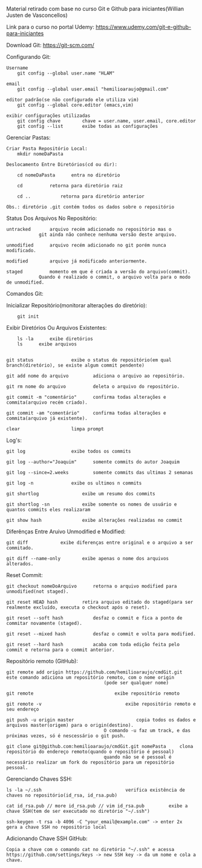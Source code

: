 Material retirado com base no curso Git e Github para iniciantes(Willian Justen de Vasconcellos)

Link para o curso no portal Udemy:
	https://www.udemy.com/git-e-github-para-iniciantes

	
	
Download Git:
	https://git-scm.com/
	
	
	
Configurando Git:
	
	Username
		git config --global user.name "HLAM"

	email
		git config --global user.email "hemilioaraujo@gmail.com"
	
	editor padrão(se não configurado ele utiliza vim)
		git config --global core.editor (emacs,vim)
	
	exibir configurações utilizadas
		git config chave		chave = user.name, user.email, core.editor	
		git config --list		exibe todas as configurações

		
		
Gerenciar Pastas:
		
	Criar Pasta Repositório Local:
		mkdir nomeDaPasta
	
	Deslocamento Entre Diretórios(cd ou dir):
		
		cd nomeDaPasta		entra no diretório
			
		cd			retorna para diretório raiz
		
		cd ..			retorna para diretório anterior
		
	Obs.: diretório .git contém todos os dados sobre o repositório

	
	
Status Dos Arquivos No Repositório:

	untracked		arquivo recém adicionado no repositório mas o 
				git ainda não conhece nenhuma versão deste arquivo.
	
	unmodified		arquivo recém adicionado no git porém nunca modificado.

	modified		arquivo já modificado anteriormente.
	
	staged			momento em que é criada a versão do arquivo(commit).
				Quando é realizado o commit, o arquivo volta para o modo de unmodified.

					

Comandos Git:

Inicializar Repositório(monitorar alterações do diretório):	
		
		git init
	
	
Exibir Diretórios Ou Arquivos Existentes:
		
		ls -la  	exibe diretórios
		ls 		exibe arquivos

	
	git status				exibe o status do repositório(em qual branch(diretório), se existe algum commit pendente)
	
	git add nome do arquivo			adiciona o arquivo ao repositório.
	
	git rm nome do arquivo			deleta o arquivo do repositório.
	
	git commit -m "comentário"		confirma todas alterações e commita(arquivo recém criado).
	
	git commit -am "comentário"		confirma todas alterações e commita(arquivo já existente).
	
	clear					limpa prompt

	
Log's:	
	
	git log					exibe todos os commits
	
	git log --author="Joaquim"		somente commits do autor Joaquim
	
	git log --since=2.weeks			somente commits das ultimas 2 semanas
	
	git log -n				exibe os ultimos n commits
	
	git shortlog				exibe um resumo dos commits
	
	git shortlog -sn			exibe somente os nomes de usuário e quantos commits eles realizaram
	
	git show hash				exibe alterações realizadas no commit

	
Diferênças Entre Aruivo Unmodified e Modified:
	
	git diff			exibe diferenças entre original e o arquivo a ser commitado.
	
	git diff --name-only		exibe apenas o nome dos arquivos alterados.

	
Reset Commit:
	
	git checkout nomeDoArquivo		retorna o arquivo modified para unmodified(not staged).
	
	git reset HEAD hash			retira arquivo editado do staged(para ser realmente excluído, executa o checkout após o reset).
	
	git reset --soft hash			desfaz o commit e fica a ponto de commitar novamente (staged).
	
	git reset --mixed hash			desfaz o commit e volta para modified.
	
	git reset --hard hash			acaba com toda edição feita pelo commit e retorna para o commit anterior.
	
	

	
Repositório remoto (GitHub):

	git remote add origin https://github.com/hemilioaraujo/cmdGit.git	este comando adiciona um repositório remoto, com o nome origin
										(pode ser qualquer nome)
	
	git remote								exibe repositório remoto
	
	git remote -v								exibe repositório remoto e seu endereço
	
	git push -u origin master						copia todos os dados e arquivos master(origem) para o origin(destino).
										O comando -u faz um track, e das próximas vezes, só é nescessário o git push.

	git clone git@github.com:hemilioaraujo/cmdGit.git nomePasta		clona repositório do endereço remoto(quando o repositório é pessoal)
										quando não se é pessoal é necessário realizar um fork do repositório para um repositório pessoal.
	
Gerenciando Chaves SSH:

	ls -la ~/.ssh								verifica existência de chaves no repositório(id_rsa, id_rsa.pub)

	cat id_rsa.pub // more id_rsa.pub // vim id_rsa.pub			exibe a chave SSH(tem de ser executado no diretório "~/.ssh")

	ssh-keygen -t rsa -b 4096 -C "your_email@example.com" -> enter 2x	gera a chave SSH no repositório local


Adicionando Chave SSH GitHub:

	Copia a chave com o comando cat no diretório "~/.ssh" e acessa https://github.com/settings/keys -> new SSH key -> da um nome e cola a chave.

	

